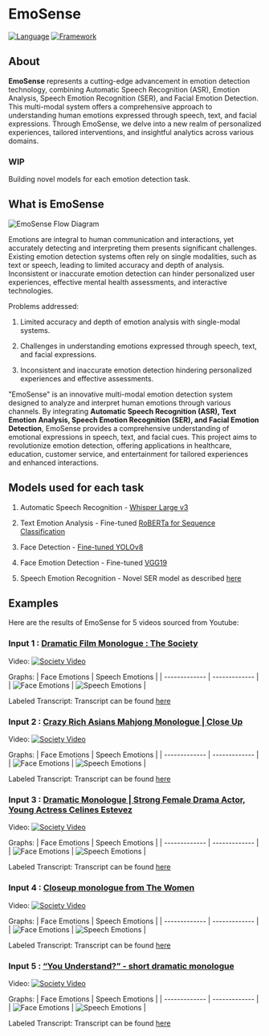 # EmoSense

[![Language](https://img.shields.io/badge/language-python-blue)](https://www.python.org/)
[![Framework](https://img.shields.io/badge/framework-PyTorch-red)](https://pytorch.org/)

## About

**EmoSense** represents a cutting-edge advancement in emotion detection technology, combining Automatic Speech Recognition (ASR), Emotion Analysis, Speech Emotion Recognition (SER), and Facial Emotion Detection. This multi-modal system offers a comprehensive approach to understanding human emotions expressed through speech, text, and facial expressions. Through EmoSense, we delve into a new realm of personalized experiences, tailored interventions, and insightful analytics across various domains.

### WIP

Building novel models for each emotion detection task.

## What is EmoSense

![EmoSense Flow Diagram](./Flow%20Diagram.jpg "EmoSense Flow Diagram")

Emotions are integral to human communication and interactions, yet accurately detecting and interpreting them presents significant challenges. Existing emotion detection systems often rely on single modalities, such as text or speech, leading to limited accuracy and depth of analysis. Inconsistent or inaccurate emotion detection can hinder personalized user experiences, effective mental health assessments, and interactive technologies.

Problems addressed:

1. Limited accuracy and depth of emotion analysis with single-modal systems.

2. Challenges in understanding emotions expressed through speech, text, and facial expressions.

3. Inconsistent and inaccurate emotion detection hindering personalized experiences and effective assessments.

"EmoSense" is an innovative multi-modal emotion detection system designed to analyze and interpret human emotions through various channels. By integrating **Automatic Speech Recognition (ASR), Text Emotion Analysis, Speech Emotion Recognition (SER), and Facial Emotion Detection**, EmoSense provides a comprehensive understanding of emotional expressions in speech, text, and facial cues. This project aims to revolutionize emotion detection, offering applications in healthcare, education, customer service, and entertainment for tailored experiences and enhanced interactions.

## Models used for each task

1. Automatic Speech Recognition - [Whisper Large v3](https://huggingface.co/openai/whisper-large-v3)

2. Text Emotion Analysis - Fine-tuned [RoBERTa for Sequence Classification](https://huggingface.co/docs/transformers/v4.40.2/en/model_doc/roberta#transformers.RobertaForSequenceClassification)

3. Face Detection - [Fine-tuned YOLOv8](https://huggingface.co/arnabdhar/YOLOv8-Face-Detection)

4. Face Emotion Detection - Fine-tuned [VGG19](https://pytorch.org/vision/master/models/generated/torchvision.models.vgg19.html)

5. Speech Emotion Recognition - Novel SER model as described [here](./models/SpeechEmotionRecog.py)

## Examples

Here are the results of EmoSense for 5 videos sourced from Youtube:

### Input 1 : [Dramatic Film Monologue : The Society](https://www.youtube.com/watch?v=ERNWm9aiZQw)

Video:
[![Society Video](./outputs/society/result_grab.png)](./outputs/society/result.mp4)

Graphs:
| Face Emotions     | Speech Emotions     |
| ------------- | ------------- |
| ![Face Emotions](./outputs/society/face_emotion.png "Face Emotions") | ![Speech Emotions](./outputs/society/ser.png "Speech Emotions") |

Labeled Transcript: Transcript can be found [here](./outputs/society/labelled_transcript.docx)

### Input 2 : [Crazy Rich Asians Mahjong Monologue | Close Up](https://www.youtube.com/watch?v=dvJV_fJqhuY)

Video:
[![Society Video](./outputs/mahjong/result_grab.png)](./outputs/mahjong/result.mp4)

Graphs:
| Face Emotions     | Speech Emotions     |
| ------------- | ------------- |
| ![Face Emotions](./outputs/mahjong/face_emotion.png "Face Emotions") | ![Speech Emotions](./outputs/mahjong/ser.png "Speech Emotions") |

Labeled Transcript: Transcript can be found [here](./outputs/mahjong/labelled_transcript.docx)

### Input 3 : [Dramatic Monologue | Strong Female Drama Actor, Young Actress Celines Estevez](https://www.youtube.com/watch?v=VkQADPRK5rQ)

Video:
[![Society Video](./outputs/strong/result_grab.png)](./outputs/strong/result.mp4)

Graphs:
| Face Emotions     | Speech Emotions     |
| ------------- | ------------- |
| ![Face Emotions](./outputs/strong/face_emotion.png "Face Emotions") | ![Speech Emotions](./outputs/strong/ser.png "Speech Emotions") |

Labeled Transcript: Transcript can be found [here](./outputs/strong/labelled_transcript.docx)

### Input 4 : [Closeup monologue from The Women](https://www.youtube.com/watch?v=5SI-pyBp-Kw)

Video:
[![Society Video](./outputs/women/result_grab.png)](./outputs/women/result.mp4)

Graphs:
| Face Emotions     | Speech Emotions     |
| ------------- | ------------- |
| ![Face Emotions](./outputs/women/face_emotion.png "Face Emotions") | ![Speech Emotions](./outputs/women/ser.png "Speech Emotions") |

Labeled Transcript: Transcript can be found [here](./outputs/women/labelled_transcript.docx)

### Input 5 : [“You Understand?” - short dramatic monologue](https://www.youtube.com/watch?v=YDhszbGqBmk)

Video:
[![Society Video](./outputs/you_understand/result_grab.png)](./outputs/you_understand/result.mp4)

Graphs:
| Face Emotions     | Speech Emotions     |
| ------------- | ------------- |
| ![Face Emotions](./outputs/you_understand/face_emotion.png "Face Emotions") | ![Speech Emotions](./outputs/you_understand/ser.png "Speech Emotions") |

Labeled Transcript: Transcript can be found [here](./outputs/you_understand/labelled_transcript.docx)
